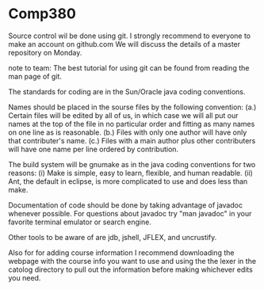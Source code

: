 # Comp380
Source control wil be done using git.
I strongly recommend to everyone to make an account on github.com
We will discuss the details of a master repository on Monday.

note to team: The best tutorial for using git can be found from reading the 
man page of git.

The standards for coding are in the Sun/Oracle java coding conventions.

Names should be placed in the sourse files by the following convention:
(a.) Certain files will be edited by all of us, in which case we will all put 
our names at the top of the file in no particular order and fitting as many 
names on one line as is reasonable.
(b.) Files with only one author will have only that contributer's name.
(c.) Files with a main author plus other contributers will have one name per 
line ordered by contribution.

The build system will be gnumake as in the java coding conventions for two 
reasons:
(i) Make is simple, easy to learn, flexible, and human readable.
(ii) Ant, the default in eclipse, is more complicated to use and does less than
make.

Documentation of code should be done by taking advantage of javadoc whenever 
possible.
For questions about javadoc try "man javadoc" in your favorite terminal 
emulator or search engine.

Other tools to be aware of are jdb, jshell, JFLEX, and uncrustify.

Also for for adding course information I recommend downloading the webpage with 
the course info you want to use and using the the lexer in the catolog directory 
to pull out the information before making whichever edits you need. 
